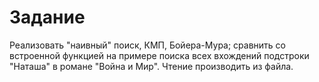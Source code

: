 # Задание

Реализовать "наивный" поиск, КМП, Бойера-Мура; сравнить со встроенной функцией на примере поиска всех вхождений подстроки "Наташа" в романе "Война и Мир". Чтение производить из файла.
